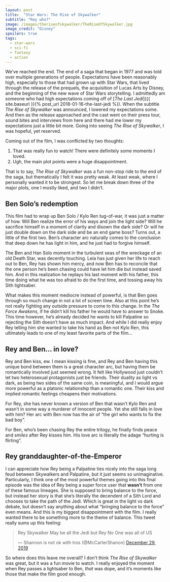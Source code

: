 ```yaml
---
layout: post
title:  "Star Wars: The Rise of Skywalker"
subtitle: "Rey who?"
image: /images/theriseofskywalker/TheRiseOfSkywalker.jpg
image_credit: "Disney"
spoilers: true
tags:
  - star-wars
  - sci-fi
  - fantasy
  - action
---
```

We’ve reached the end. The end of a saga that began in 1977 and was told over multiple generations of people. Expectations have been reasonably high, especially to those that had grown up with Star Wars, that lived through the release of the prequels, the acquisition of Lucas Arts by Disney, and the beginning of the new wave of Star Wars storytelling. I admittedly am someone who had high expectations coming off of [_The Last Jedi_]({{ site.baseurl }}{% post_url 2018-01-16-the-last-jedi %}). When the subtitle _The Rise of Skywalker_ was announced, I lowered my expectations some. And then as the release approached and the cast went on their press tour, sound bites and interviews from here and there had me lower my expectations just a little bit more. Going into seeing _The Rise of Skywalker_, I was hopeful, yet reserved.

Coming out of the film, I was conflicted by two thoughts:

1. That was really fun to watch! There were definitely some moments I loved.
2. Ugh, the main plot points were a huge disappointment.

That is to say, _The Rise of Skywalker_ was a fun non-stop ride to the end of the saga, but thematically I felt it was pretty weak. At least weak, where I personally wanted it to be strongest. So let me break down three of the major plots, one I mostly liked, and two I didn’t.

## Ben Solo’s redemption
This film had to wrap up Ben Solo / Kylo Ren tug-of-war, it was just a matter of how. Will Ben realize the error of his ways and join the light side? Will he sacrifice himself in a moment of clarity and disown the dark side? Or will he just double down on the dark side and be an end game boss? Turns out, a little of the first two. Ben’s character arc naturally comes to the conclusion that deep down he has light in him, and he just had to forgive himself.

The Ben and Han Solo moment in the turbulent seas of the wreckage of an old Death Star, was decently touching. Leia has just given her life to reach out to Ben, Rey has shown him mercy, and now Ben has to reconcile that the one person he’s been chasing could have let him die but instead saved him. And in this realization he replays his last moment with his father, this time doing what he was too afraid to do the first time, and tossing away his Sith lightsaber.

What makes this moment mediocre instead of powerful, is that Ben goes through so much change in not a lot of screen time. Also at this point he’s not really fighting any outside pressure to come to this change. In the _The Force Awakens_, if he didn’t kill his father he would have to answer to Snoke. This time however, he’s already decided he wants to kill Palpatine so rejecting the Sith doesn’t have as much impact. And while I did really enjoy Rey telling him she wanted to take his hand as Ben not Kylo Ren, this ultimately leads to one of my least favorite parts of the film...

## Rey and Ben... in love?
Rey and Ben kiss, ew. I mean kissing is fine, and Rey and Ben having this unique bond between them is a great character arc, but having them be romantically involved just seemed wrong. It felt like Hollywood just couldn’t let two heterosexual protagonists just be friends. Their duality as light vs dark, as being two sides of the same coin, is meaningful, and I would argue more powerful as a platonic relationship than a romantic one. Their kiss and implied romantic feelings cheapens their motivations.

For Rey, she has never known a version of Ben that wasn’t Kylo Ren and wasn’t in some way a murderer of innocent people. Yet she still falls in love with him? Her arc with Ben now has the air of “the girl who wants to fix the bad boy”.

For Ben, who’s been chasing Rey the entire trilogy, he finally finds peace and *smiles* after Rey kisses him. His love arc is literally the adage “hurting is flirting”.

## Rey granddaughter-of-the-Emperor
I can appreciate how Rey being a Palpatine ties nicely into the saga long feud between Skywalkers and Palpatine, but it just seems so unimaginative. Particularly, I think one of the most powerful themes going into this final episode was the idea of Rey being a super force user that **wasn’t** from one of these famous lineages. She is supposed to bring balance to the force, but instead her story is that she’s literally the decendent of a Sith Lord and chooses to take the path of the Jedi. Which is great in the light vs dark debate, but doesn’t say anything about what “bringing balance to the force” even means. And this is my biggest disappointment with the film. I really wanted there to be something more to the theme of balance. This tweet really sums up this feeling:

<blockquote class="twitter-tweet" data-theme="light"><p lang="en" dir="ltr">Rey Skywalker May be all the Jedi but Rey No One was all of US</p>&mdash; Shannon is not ok with tros (@McCarterShanon) <a href="https://twitter.com/McCarterShanon/status/1211120082170056704?ref_src=twsrc%5Etfw">December 29, 2019</a></blockquote> <script async src="https://platform.twitter.com/widgets.js" charset="utf-8"></script>

So where does this leave me overall? I don’t think _The Rise of Skywalker_ was great, but it was a fun movie to watch. I really enjoyed the moment when Rey passes a lightsaber to Ben, _that_ was dope, and it’s moments like those that make the film good enough.
